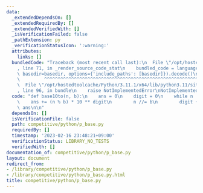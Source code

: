 ```yaml
---
data:
  _extendedDependsOn: []
  _extendedRequiredBy: []
  _extendedVerifiedWith: []
  _isVerificationFailed: false
  _pathExtension: py
  _verificationStatusIcon: ':warning:'
  attributes:
    links: []
  bundledCode: "Traceback (most recent call last):\n  File \"/opt/hostedtoolcache/Python/3.11.1/x64/lib/python3.11/site-packages/onlinejudge_verify/documentation/build.py\"\
    , line 71, in _render_source_code_stat\n    bundled_code = language.bundle(stat.path,\
    \ basedir=basedir, options={'include_paths': [basedir]}).decode()\n          \
    \         ^^^^^^^^^^^^^^^^^^^^^^^^^^^^^^^^^^^^^^^^^^^^^^^^^^^^^^^^^^^^^^^^^^^^^^^^^^^^^^^^^\n\
    \  File \"/opt/hostedtoolcache/Python/3.11.1/x64/lib/python3.11/site-packages/onlinejudge_verify/languages/python.py\"\
    , line 96, in bundle\n    raise NotImplementedError\nNotImplementedError\n"
  code: "def base10to(n, b):\n    ans = 0\n    digit = 0\n    while n != 0:\n    \
    \    ans += (n % b) * 10 ** digit\n        n //= b\n        digit += 1\n    return\
    \ ans\n\n"
  dependsOn: []
  isVerificationFile: false
  path: competitive/python/p_base.py
  requiredBy: []
  timestamp: '2023-02-16 23:48:21+09:00'
  verificationStatus: LIBRARY_NO_TESTS
  verifiedWith: []
documentation_of: competitive/python/p_base.py
layout: document
redirect_from:
- /library/competitive/python/p_base.py
- /library/competitive/python/p_base.py.html
title: competitive/python/p_base.py
---
```


